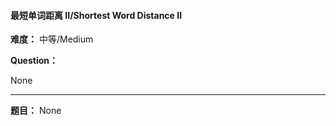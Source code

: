#### 最短单词距离 II/Shortest Word Distance II
**难度：** 中等/Medium

**Question：** 

None

------

**题目：** 
None
